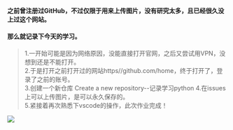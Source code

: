 #### 之前曾注册过GitHub，不过仅限于用来上传图片，没有研究太多，且已经很久没上过这个网站。
#### 那么就记录下今天的学习。
>1.一开始可能是因为网络原因，没能直接打开官网，之后又尝试用VPN，没想到还是不能打开。  
>2.于是打开之前打开过的网站https//github.com/home，终于打开了，登录了之前的账号。  
>3.创建一个新仓库 Create a new repository--记录学习python 
>4.在issues上可以上传图片，是可以永久保存的。  
>5.紧接着再次熟悉下vscode的操作，此次作业完成！


![](https://user-images.githubusercontent.com/40488070/53939017-ecc05d00-40ec-11e9-9bb7-4f32fd518a9f.png)
